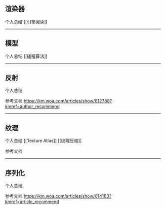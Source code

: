 ## 渲染器

个人总结
[[引擎阅读]]

---
## 模型

个人总结
[[碰撞算法]]



---
## 反射

个人总结

参考文档
https://km.woa.com/articles/show/612788?kmref=author_recommend

---
## 纹理

个人总结
[[Texture Atlas]]
[[纹理压缩]]

参考文档


---
## 序列化

个人总结

参考文档
https://km.woa.com/articles/show/614163?kmref=article_recommend